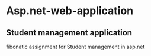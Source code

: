 # Asp.net-web-application
## Student management application

fibonatic assignment for Student management in asp.net 
